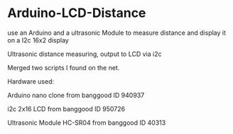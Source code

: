 # Arduino-LCD-Distance
use an Arduino and a ultrasonic Module to measure distance and display it on a I2c 16x2 display

 Ultrasonic distance measuring, output to LCD via i2c
 
 Merged two scripts I found on the net.
 
 Hardware used: 
 
 Arduino nano clone         from banggood  ID  940937
 
 i2c 2x16 LCD               from banggood  ID  950726
 
 Ultrasonic Module HC-SR04  from banggood  ID   40313
 
 
